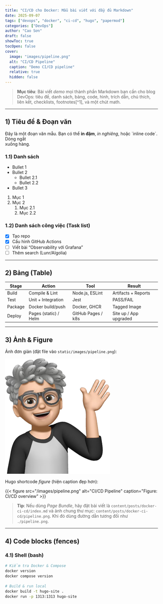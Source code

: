 ```yaml
---
title: "CI/CD cho Docker: Mẫu bài viết với đầy đủ Markdown"
date: 2025-09-07
tags: ["devops", "docker", "ci-cd", "hugo", "papermod"]
categories: ["DevOps"]
author: "Cao Sơn"
draft: false
showToc: true
tocOpen: false
cover:
  image: "images/pipeline.png"
  alt: "CI/CD Pipeline"
  caption: "Demo CI/CD pipeline"
  relative: true
  hidden: false
---
```


> **Mục tiêu**: Bài viết _demo_ mọi thành phần Markdown bạn cần cho blog DevOps: tiêu đề, danh sách, bảng, code, hình, trích dẫn, chú thích, liên kết, checklists, footnotes[^1], và một chút math.

---

## 1) Tiêu đề & Đoạn văn

Đây là một đoạn văn mẫu. Bạn có thể **in đậm**, _in nghiêng_, hoặc \`inline code\`.  
Dòng ngắt  
xuống hàng.

### 1.1) Danh sách

- Bullet 1
- Bullet 2
  - Bullet 2.1
  - Bullet 2.2
- Bullet 3

1. Mục 1
2. Mục 2
   1. Mục 2.1
   2. Mục 2.2

### 1.2) Danh sách công việc (Task list)

- [x] Tạo repo
- [x] Cấu hình GitHub Actions
- [ ] Viết bài “Observability với Grafana”
- [ ] Thêm search (Lunr/Algolia)

---

## 2) Bảng (Table)

| Stage   | Action                | Tool               | Result                 |
| ------- | --------------------- | ------------------ | ---------------------- |
| Build   | Compile & Lint        | Node.js, ESLint    | Artifacts + Reports    |
| Test    | Unit + Integration    | Jest               | PASS/FAIL              |
| Package | Docker build/push     | Docker, GHCR       | Tagged Image           |
| Deploy  | Pages (static) / Helm | GitHub Pages / k8s | Site up / App upgraded |

---

## 3) Ảnh & Figure

Ảnh đơn giản (đặt file vào `static/images/pipeline.png`):

![CI/CD Pipeline](images/pipeline.png)

Hugo shortcode _figure_ (hiện caption đẹp hơn):

{{< figure src="/images/pipeline.png" alt="CI/CD Pipeline" caption="Figure: CI/CD overview" >}}

> **Tip**: Nếu dùng _Page Bundle_, hãy đặt bài viết là `content/posts/docker-ci-cd/index.md` và ảnh chung thư mục: `content/posts/docker-ci-cd/pipeline.png`. Khi đó dùng đường dẫn tương đối như `./pipeline.png`.

---

## 4) Code blocks (fences)

### 4.1) Shell (bash)

```bash
# Kiểm tra Docker & Compose
docker version
docker compose version

# Build & run local
docker build -t hugo-site .
docker run -p 1313:1313 hugo-site
```
